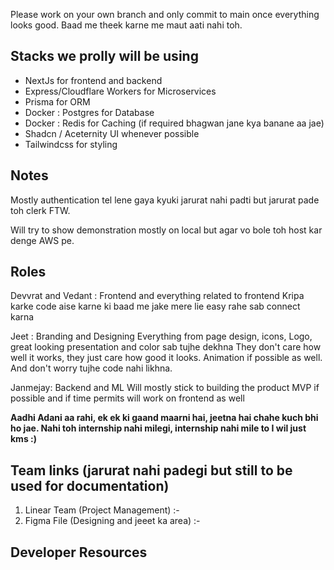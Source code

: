 Please work on your own branch and only commit to main once everything looks good. Baad me theek karne me maut aati nahi toh.

## Stacks we prolly will be using
- NextJs for frontend and backend
- Express/Cloudflare Workers for Microservices
- Prisma for ORM
- Docker : Postgres for Database
- Docker : Redis for Caching (if required bhagwan jane kya banane aa jae)
- Shadcn / Aceternity UI whenever possible
- Tailwindcss for styling

## Notes
Mostly authentication tel lene gaya kyuki jarurat nahi padti but jarurat pade toh clerk FTW.

Will try to show demonstration mostly on local but agar vo bole toh host kar denge AWS pe.

## Roles
Devvrat and Vedant : Frontend and everything related to frontend
Kripa karke code aise karne ki baad me jake mere lie easy rahe sab connect karna

Jeet : Branding and Designing
Everything from page design, icons, Logo, great looking presentation and color sab tujhe dekhna
They don't care how well it works, they just care how good it looks.
Animation if possible as well.
And don't worry tujhe code nahi likhna.

Janmejay: Backend and ML
Will mostly stick to building the product MVP if possible and if time permits will work on frontend as well

**Aadhi Adani aa rahi, ek ek ki gaand maarni hai, jeetna hai chahe kuch bhi ho jae. Nahi toh internship nahi milegi, internship nahi mile to I wil just kms :)**

## Team links (jarurat nahi padegi but still to be used for documentation)
1. Linear Team (Project Management) :- 
2. Figma File (Designing and jeeet ka area) :- 

## Developer Resources

